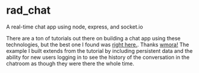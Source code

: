 rad_chat
========

A real-time chat app using node, express, and socket.io

There are a ton of tutorials out there on building a chat app using these technologies, but the best one 
I found was [right here.](http://www.williammora.com/2013/03/nodejs-tutorial-building-chatroom-with.html). Thanks [wmora!](https://github.com/wmora)
The example I built extends from the tutorial by including persistent data and the ability for new users logging in to see the history of the conversation in the chatroom as though they were there the whole time.
